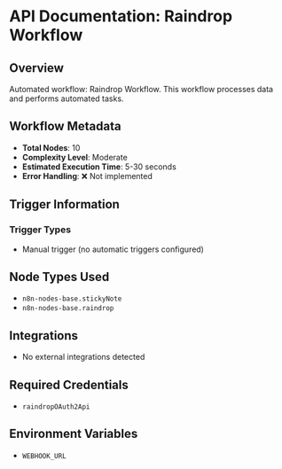 # API Documentation: Raindrop Workflow

## Overview
Automated workflow: Raindrop Workflow. This workflow processes data and performs automated tasks.

## Workflow Metadata
- **Total Nodes**: 10
- **Complexity Level**: Moderate
- **Estimated Execution Time**: 5-30 seconds
- **Error Handling**: ❌ Not implemented

## Trigger Information
### Trigger Types
- Manual trigger (no automatic triggers configured)

## Node Types Used
- `n8n-nodes-base.stickyNote`
- `n8n-nodes-base.raindrop`

## Integrations
- No external integrations detected

## Required Credentials
- `raindropOAuth2Api`

## Environment Variables
- `WEBHOOK_URL`
